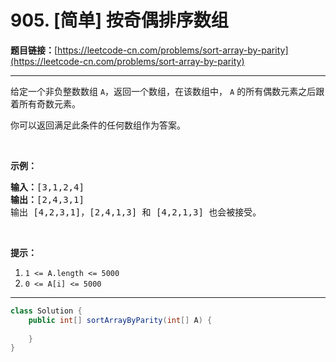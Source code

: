 # 905. [简单] 按奇偶排序数组

**题目链接：**[https://leetcode-cn.com/problems/sort-array-by-parity](https://leetcode-cn.com/problems/sort-array-by-parity)

---

<div class="content__1Y2H">
 <div class="notranslate">
  <p>给定一个非负整数数组 <code>A</code>，返回一个数组，在该数组中，&nbsp;<code>A</code> 的所有偶数元素之后跟着所有奇数元素。</p> 
  <p>你可以返回满足此条件的任何数组作为答案。</p> 
  <p>&nbsp;</p> 
  <p><strong>示例：</strong></p> 
  <pre class="language-text"><strong>输入：</strong>[3,1,2,4]
<strong>输出：</strong>[2,4,3,1]
输出 [4,2,3,1]，[2,4,1,3] 和 [4,2,1,3] 也会被接受。
</pre> 
  <p>&nbsp;</p> 
  <p><strong>提示：</strong></p> 
  <ol> 
   <li><code>1 &lt;= A.length &lt;= 5000</code></li> 
   <li><code>0 &lt;= A[i] &lt;= 5000</code></li> 
  </ol> 
 </div>
</div>

---

```java
class Solution {
    public int[] sortArrayByParity(int[] A) {
        
    }
}
```